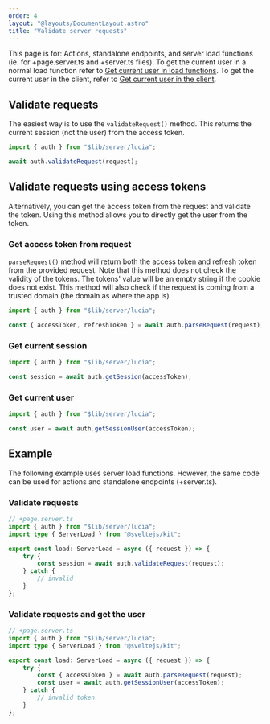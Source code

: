 ```yaml
---
order: 4
layout: "@layouts/DocumentLayout.astro"
title: "Validate server requests"
---
```


This page is for: Actions, standalone endpoints, and server load functions (ie. for +page.server.ts and +server.ts files). To get the current user in a normal load function refer to [Get current user in load functions](/learn/basics/get-current-user-in-load-functions). To get the current user in the client, refer to [Get current user in the client](/learn/basics/get-current-user-in-the-client).

## Validate requests

The easiest way is to use the `validateRequest()` method. This returns the current session (not the user) from the access token.

```ts
import { auth } from "$lib/server/lucia";

await auth.validateRequest(request);
```

## Validate requests using access tokens

Alternatively, you can get the access token from the request and validate the token. Using this method allows you to directly get the user from the token.

### Get access token from request

`parseRequest()` method will return both the access token and refresh token from the provided request. Note that this method does not check the validity of the tokens. The tokens' value will be an empty string if the cookie does not exist. This method will also check if the request is coming from a trusted domain (the domain as where the app is)

```ts
import { auth } from "$lib/server/lucia";

const { accessToken, refreshToken } = await auth.parseRequest(request);
```

### Get current session

```ts
import { auth } from "$lib/server/lucia";

const session = await auth.getSession(accessToken);
```

### Get current user

```ts
import { auth } from "$lib/server/lucia";

const user = await auth.getSessionUser(accessToken);
```

## Example

The following example uses server load functions. However, the same code can be used for actions and standalone endpoints (+server.ts).

### Validate requests

```ts
// +page.server.ts
import { auth } from "$lib/server/lucia";
import type { ServerLoad } from "@sveltejs/kit";

export const load: ServerLoad = async ({ request }) => {
    try {
        const session = await auth.validateRequest(request);
    } catch {
        // invalid
    }
};
```

### Validate requests and get the user

```ts
// +page.server.ts
import { auth } from "$lib/server/lucia";
import type { ServerLoad } from "@sveltejs/kit";

export const load: ServerLoad = async ({ request }) => {
    try {
        const { accessToken } = await auth.parseRequest(request);
        const user = await auth.getSessionUser(accessToken);
    } catch {
        // invalid token
    }
};
```
